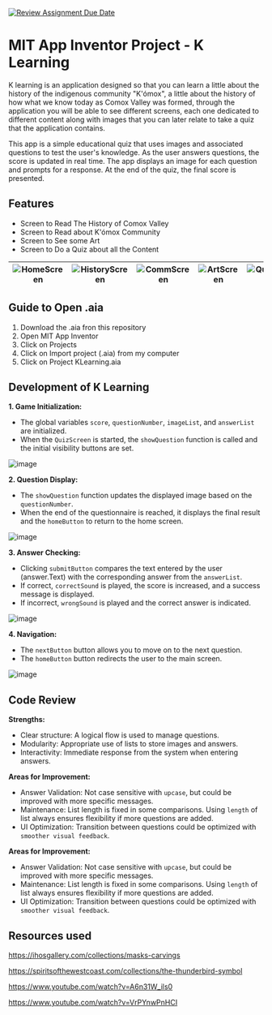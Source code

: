 [![Review Assignment Due Date](https://classroom.github.com/assets/deadline-readme-button-22041afd0340ce965d47ae6ef1cefeee28c7c493a6346c4f15d667ab976d596c.svg)](https://classroom.github.com/a/so8F8uYz)
# MIT App Inventor Project - K Learning

K learning is an application designed so that you can learn a little about the history of the indigenous community "K'ómox", a little about the history of how what we know today as Comox Valley was formed, through the application you will be able to see different screens, each one dedicated to different content along with images that you can later relate to take a quiz that the application contains.

This app is a simple educational quiz that uses images and associated questions to test the user's knowledge. As the user answers questions, the score is updated in real time. The app displays an image for each question and prompts for a response. At the end of the quiz, the final score is presented.

## Features
* Screen to Read The History of Comox Valley
* Screen to Read about K'ómox Community
* Screen to See some Art
* Screen to Do a Quiz about all the Content

| ![HomeScreen](https://github.com/user-attachments/assets/0aa1e8e0-bc5d-4211-80ff-e7b6a7da58ad) | ![HistoryScreen](https://github.com/user-attachments/assets/81daaa73-c385-4305-9929-61bbb76645d6) | ![CommScreen](https://github.com/user-attachments/assets/e82a7ec6-d460-4aff-8e04-9d49660cae5a) | ![ArtScreen](https://github.com/user-attachments/assets/159e9fe0-d29c-4e88-a771-2d853707c64d) | ![QuizScreen](https://github.com/user-attachments/assets/80a05bc1-5ca1-43fc-b890-54c38a9b8725) |
|----------------------------------------------|----------------------------------------------|----------------------------------------------|----------------------------------------------|----------------------------------------------|

## Guide to Open .aia

1. Download the .aia fron this repository
2. Open MIT App Inventor
3. Click on Projects
4. Click on Import project (.aia) from my computer
5. Click on Project KLearning.aia


## Development of K Learning

**1. Game Initialization:**
  * The global variables `score`, `questionNumber`, `imageList`, and `answerList` are initialized.
  * When the `QuizScreen` is started, the `showQuestion` function is called and the initial visibility buttons are set.

![image](https://github.com/user-attachments/assets/cc4b3bab-72c0-4a8c-ba4c-4885a73eb00f)

**2. Question Display:**
  * The `showQuestion` function updates the displayed image based on the `questionNumber`.
  * When the end of the questionnaire is reached, it displays the final result and the `homeButton` to return to the home screen.

![image](https://github.com/user-attachments/assets/85499b11-74d6-4de8-9c06-b6ac7b9b9dcf)

**3. Answer Checking:**
  * Clicking `submitButton` compares the text entered by the user (answer.Text) with the corresponding answer from the `answerList`.
  * If correct, `correctSound` is played, the score is increased, and a success message is displayed.
  * If incorrect, `wrongSound` is played and the correct answer is indicated.

![image](https://github.com/user-attachments/assets/245f8d9b-dec1-4c39-93f8-5c6b308ed1f9)

**4. Navigation:**
  * The `nextButton` button allows you to move on to the next question.
  * The `homeButton` button redirects the user to the main screen.

![image](https://github.com/user-attachments/assets/e58c092f-67a6-4679-8af0-7a46832cfc7d)

## Code Review

**Strengths:**
  * Clear structure: A logical flow is used to manage questions.
  * Modularity: Appropriate use of lists to store images and answers.
  * Interactivity: Immediate response from the system when entering answers.

**Areas for Improvement:**
  * Answer Validation: Not case sensitive with `upcase`, but could be improved with more specific messages.
  * Maintenance: List length is fixed in some comparisons. Using `length` of list always ensures flexibility if more questions are added.
  * UI Optimization: Transition between questions could be optimized with `smoother visual feedback`.

**Areas for Improvement:**
  * Answer Validation: Not case sensitive with `upcase`, but could be improved with more specific messages.
  * Maintenance: List length is fixed in some comparisons. Using `length` of list always ensures flexibility if more questions are added.
  * UI Optimization: Transition between questions could be optimized with `smoother visual feedback`.

## Resources used

https://ihosgallery.com/collections/masks-carvings

https://spiritsofthewestcoast.com/collections/the-thunderbird-symbol

https://www.youtube.com/watch?v=A6n31W_ils0

https://www.youtube.com/watch?v=VrPYnwPnHCI
